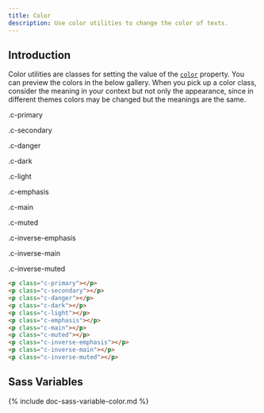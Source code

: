 ```yaml
---
title: Color
description: Use color utilities to change the color of texts.
---
```


## Introduction

Color utilities are classes for setting the value of the
[`color`](https://developer.mozilla.org/en-US/docs/Web/CSS/color) property.
You can preview the colors in the below gallery.
When you pick up a color class, consider the meaning in your context
but not only the appearance, since in different themes colors may be
changed but the meanings are the same.

<div class="example d-flex fw-wrap mt-none">
  <p class="mr-small c-primary">.c-primary</p>
  <p class="mr-small c-secondary">.c-secondary</p>
  <p class="mr-small c-danger">.c-danger</p>
  <p class="mr-small c-dark">.c-dark</p>
  <p class="mr-small c-light"><span class="px-tiny bc-dark">.c-light</span></p>
  <p class="mr-small c-emphasis">.c-emphasis</p>
  <p class="mr-small c-main">.c-main</p>
  <p class="mr-small c-muted">.c-muted</p>
  <p class="mr-small c-inverse-emphasis"><span class="px-tiny bc-inverse-main">.c-inverse-emphasis</span></p>
  <p class="mr-small c-inverse-main"><span class="px-tiny bc-inverse-main">.c-inverse-main</span></p>
  <p class="mr-small c-inverse-muted"><span class="px-tiny bc-inverse-main">.c-inverse-muted</span></p>
</div>

``` html
<p class="c-primary"></p>
<p class="c-secondary"></p>
<p class="c-danger"></p>
<p class="c-dark"></p>
<p class="c-light"></p>
<p class="c-emphasis"></p>
<p class="c-main"></p>
<p class="c-muted"></p>
<p class="c-inverse-emphasis"></p>
<p class="c-inverse-main"></p>
<p class="c-inverse-muted"></p>
```

## Sass Variables

{% include doc-sass-variable-color.md %}